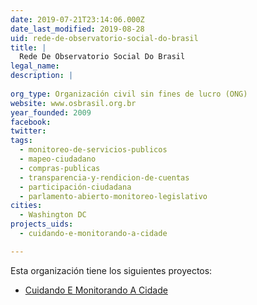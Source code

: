 ```yaml
---
date: 2019-07-21T23:14:06.000Z
date_last_modified: 2019-08-28
uid: rede-de-observatorio-social-do-brasil
title: |
  Rede De Observatorio Social Do Brasil
legal_name: 
description: |
  
org_type: Organización civil sin fines de lucro (ONG)
website: www.osbrasil.org.br
year_founded: 2009
facebook: 
twitter: 
tags:
  - monitoreo-de-servicios-publicos
  - mapeo-ciudadano
  - compras-publicas
  - transparencia-y-rendicion-de-cuentas
  - participación-ciudadana
  - parlamento-abierto-monitoreo-legislativo
cities: 
  - Washington DC
projects_uids:
  - cuidando-e-monitorando-a-cidade

---
```


Esta organización tiene los siguientes proyectos:

- [Cuidando E Monitorando A Cidade](/proyectos/cuidando-e-monitorando-a-cidade)
